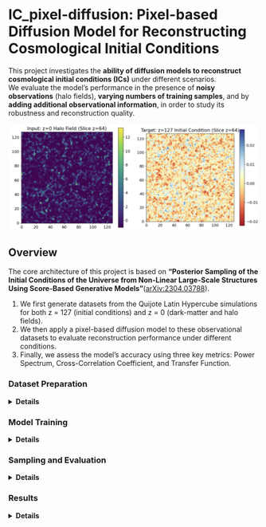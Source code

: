 # IC_pixel-diffusion: Pixel-based Diffusion Model for Reconstructing Cosmological Initial Conditions

This project investigates the **ability of diffusion models to reconstruct cosmological initial conditions (ICs)** under different scenarios.  
We evaluate the model’s performance in the presence of **noisy observations** (halo fields), **varying numbers of training samples**, and by **adding additional observational information**, in order to study its robustness and reconstruction quality.


<p align="center">
  <img src="plots/input-target.png"
       alt="Evaluation metrics"
       width="580">
</p>

## Overview

The core architecture of this project is based on **“Posterior Sampling of the Initial Conditions of the Universe from Non-Linear Large-Scale Structures Using Score-Based Generative Models”**([arXiv:2304.03788](https://arxiv.org/abs/2304.03788)).
1. We first generate datasets from the Quijote Latin Hypercube simulations for both z = 127 (initial conditions) and z = 0 (dark-matter and halo fields).  
2. We then apply a pixel-based diffusion model to these observational datasets to evaluate reconstruction performance under different conditions. 
3. Finally, we assess the model’s accuracy using three key metrics: Power Spectrum, Cross-Correlation Coefficient, and Transfer Function.


### Dataset Preparation
<details>
<summary><b>Details</b></summary>

The dataset used for this project is based on the **Quijote simulation suite**, which provides large-scale N-body simulations of the Universe.  
These simulations are used here to generate both the initial condition density fields (z = 127) and the observational fields — including dark matter and halo density fields (z = 0).

You can access all Quijote simulation datasets through their official website:[https://quijote-simulations.readthedocs.io](https://quijote-simulations.readthedocs.io/en/latest/index.html#). After downloading the simulation data, use the generation scripts provided in this repository to produce the voxelized datasets.

- The **initial condition (z = 127)** density fields are generated using the Latin Hypercube simulation snapshots from Quijote.
  [Code](https://github.com/UVA-MLSys/IC_pixel-diffusion/blob/main/Dataset/generate_train_z127_density.py)

- The **dark matter density fields (z = 0)** are generated from the same Latin Hypercube snapshots.
  [Code](https://github.com/UVA-MLSys/IC_pixel-diffusion/blob/main/Dataset/generate_train_z0_density.py)

- The **halo density fields (z = 0)** are constructed from halo catalogs produced by the Friends-of-Friends (FoF) algorithm applied to the Quijote N-body simulations.
  [Code](https://github.com/UVA-MLSys/IC_pixel-diffusion/blob/main/Dataset/generate_halo_redshift_mass.py)

After generating the individual samples for both redshifts (z = 127 and z = 0), use the **stacking script** in the `Dataset/` folder to combine all simulation IDs into single large `.npy` arrays for training.

Depending on your training setup, you can choose how many samples to include based on simulation ID, and split the dataset between training and testing subsets accordingly. 

For demonstration purposes, three small stacked dataset samples are included in the `Dataset/` folder:

- `quijote128_halo_train_3.npy` — stacked sample of z = 0 halo density fields (3 simulations)  
- `quijote128_dm_train_3.npy` — stacked sample of z = 0 dark matter density fields (3 simulations)  
- `quijote128_z127_train_3.npy` — stacked sample of z = 127 initial condition fields (3 simulations)

These example files allow users to verify the dataset format and test the training and sampling scripts without downloading the full dataset.

The complete datasets (2000 generated samples for each redshift) are available on Google Drive: [Complete Generated Dataset](https://drive.google.com/drive/folders/1ZXA-cQ1ivpXbd2ran7DfiySZpYnfk1vc?usp=sharing)  
</details>


### Model Training
<details>
<summary><b>Details</b></summary>

The stacked datasets of both redshifts (**z = 0** dark matter/halo fields and **z = 127** initial condition fields) are fed into the conditional diffusion model for training.

We begin by training the model with 100 samples, gradually increasing the number up to the full training set (1900 samples) to examine the sensitivity of the model to training dataset size. Additionally, we incorporate the velocity field into the dark matter density field to analyze how the inclusion of extra physical information affects model performance. We also evaluate the model’s robustness using noisy observational data, such as redshift-space dark matter and halo density fields.

The corresponding training script is provided here:[Training Code](https://github.com/UVA-MLSys/IC_pixel-diffusion/blob/main/train.py)

Training is performed on **4 NVIDIA A100 GPUs** available on the **UVA Rivanna** supercomputing cluster,  
using a **batch size of 4 per GPU** (effective total batch size of 16) for **400 epochs**.  
The full training process with 1900 samples takes approximately **17 hours**.

All key hyperparameters—such as the number of epochs, batch size, learning rate, and model configuration—can be modified in the corresponding [configuration file](https://github.com/UVA-MLSys/IC_pixel-diffusion/blob/main/config.json) to adapt to different datasets or experiments.

</details>


### Sampling and Evaluation
<details> 
<summary><b>Details</b></summary>

After training, the model enters the **sampling phase**, where it generates reconstructed initial conditions from unseen test data. During sampling, the model takes the observed z = 0 halo/DM field as input and progressively denoises it to reconstruct the corresponding z = 127 initial condition field.

The sampling process is executed using the following script:[`sample.py`](https://github.com/UVA-MLSys/IC_pixel-diffusion/blob/main/sample.py)

The number of generated samples can be adjusted as a hyperparameter in the configuration file.

Once sampling is complete, the generated outputs are combined into a single file using the stacking script:[`combine_samples.py`](https://github.com/UVA-MLSys/IC_pixel-diffusion/blob/main/Combine_sample.py)

This combined file is then used to evaluate the model’s reconstruction performance. Evaluation is carried out using: [`result.py`](https://github.com/UVA-MLSys/IC_pixel-diffusion/blob/main/results.py)

The evaluation script computes three primary metrics to quantify reconstruction accuracy:

- **Power Spectrum** — measures the statistical similarity of large-scale modes.  
- **Cross-Correlation Coefficient** — quantifies the phase alignment between reconstructed and true fields.  
- **Transfer Function** — evaluates the scale-dependent amplitude accuracy.
</details>

### Results
<details> 
<summary><b>Details</b></summary>

In this part, I putted the plots of our expereineces in differen situations. 


#### Sensitibvity to number of training samples
First of all you can see the performance of the model in face of different numbering of training samples and show the sensitivity of the model in face of different number of training samples we start with 100,500,800 and 1900 and check the performance of the model in each of them with the 3 metrics and show it in the plot. 
<p align="center">
  <img src="plots/training_samples.png"
       alt="Evaluation metrics"
       width="380">
</p>

### the effect of adding Velocity field
here during the training we also add the Velocity field as extra information that add 6 channel to input dataset , to see how these extra information can effect the performance of the model in these 3 different metrci and reconstrcuted IC. 
<p align="center">
  <img src="plots/eval_plot.png"
       alt="Evaluation metrics"
       width="380">
</p>

### the effect of noisy observation 

here we add use of redshift apace dark matter observation as condition to our model and train it and test it to see the perfromance of the model, we also shift into using halo dark matter fieds as more realistic dataset to condition into model to see the accuracy of the recunctsruted samples in face of more noisy observation . here I mention the plots our experiments here: 
<p align="center">
  <img src="plots/eval_plot.png"
       alt="Evaluation metrics"
       width="380">
</p>


</details>

